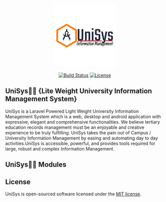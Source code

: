 <p align="center"><img src="https://github.com/MartMbithi/UniSys/blob/master/public/logo.png" width="200"></p>

<p align="center">
<a href="https://travis-ci.org/laravel/framework"><img src="https://travis-ci.org/laravel/framework.svg" alt="Build Status"></a>
<a href="https://packagist.org/packages/laravel/framework"><img src="https://poser.pugx.org/laravel/framework/license.svg" alt="License"></a>
</p>

## UniSys🧑‍🎓 {Lite Weight University Information Management System}

UniSys is a Laravel Powered Light Weight University Information Management System which is a web, desktop and android application  with expressive, elegant and comprehensive functionalities. We believe tertiary education records management must be an enjoyable and creative experience to be truly fulfilling. UniSys takes the pain out of Campus / University Information Management by easing and automating day to day activities.UniSys is accessible, powerful, and provides tools required for large, robust and complex Information Management.

## UniSys🧑‍🎓 Modules


## License

UniSys is open-sourced software licensed under the [MIT license](https://opensource.org/licenses/MIT).
